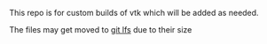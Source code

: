 This repo is for custom builds of vtk which will be added as needed.

The files may get moved to [git lfs](https://git-lfs.com/) due to their size
